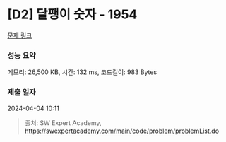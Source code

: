 # [D2] 달팽이 숫자 - 1954 

[문제 링크](https://swexpertacademy.com/main/code/problem/problemDetail.do?contestProbId=AV5PobmqAPoDFAUq) 

### 성능 요약

메모리: 26,500 KB, 시간: 132 ms, 코드길이: 983 Bytes

### 제출 일자

2024-04-04 10:11



> 출처: SW Expert Academy, https://swexpertacademy.com/main/code/problem/problemList.do